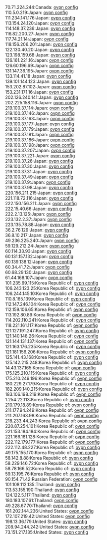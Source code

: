 70.71.224.244:Canada: [ovpn config](vpn/70_71_224_244.ovpn)  
110.5.0.219:Japan: [ovpn config](vpn/110_5_0_219.ovpn)  
111.234.141.176:Japan: [ovpn config](vpn/111_234_141_176.ovpn)  
113.154.24.120:Japan: [ovpn config](vpn/113_154_24_120.ovpn)  
114.148.37.236:Japan: [ovpn config](vpn/114_148_37_236.ovpn)  
116.82.200.27:Japan: [ovpn config](vpn/116_82_200_27.ovpn)  
117.74.21.14:Japan: [ovpn config](vpn/117_74_21_14.ovpn)  
118.156.206.201:Japan: [ovpn config](vpn/118_156_206_201.ovpn)  
122.130.40.20:Japan: [ovpn config](vpn/122_130_40_20.ovpn)  
123.198.159.68:Japan: [ovpn config](vpn/123_198_159_68.ovpn)  
126.161.221.16:Japan: [ovpn config](vpn/126_161_221_16.ovpn)  
126.60.196.69:Japan: [ovpn config](vpn/126_60_196_69.ovpn)  
131.147.36.195:Japan: [ovpn config](vpn/131_147_36_195.ovpn)  
133.114.41.18:Japan: [ovpn config](vpn/133_114_41_18.ovpn)  
139.101.144.123:Japan: [ovpn config](vpn/139_101_144_123.ovpn)  
153.202.87.102:Japan: [ovpn config](vpn/153_202_87_102.ovpn)  
153.231.171.16:Japan: [ovpn config](vpn/153_231_171_16.ovpn)  
202.126.240.141:Japan: [ovpn config](vpn/202_126_240_141.ovpn)  
202.225.158.116:Japan: [ovpn config](vpn/202_225_158_116.ovpn)  
219.100.37.114:Japan: [ovpn config](vpn/219_100_37_114.ovpn)  
219.100.37.146:Japan: [ovpn config](vpn/219_100_37_146.ovpn)  
219.100.37.163:Japan: [ovpn config](vpn/219_100_37_163.ovpn)  
219.100.37.177:Japan: [ovpn config](vpn/219_100_37_177.ovpn)  
219.100.37.179:Japan: [ovpn config](vpn/219_100_37_179.ovpn)  
219.100.37.181:Japan: [ovpn config](vpn/219_100_37_181.ovpn)  
219.100.37.186:Japan: [ovpn config](vpn/219_100_37_186.ovpn)  
219.100.37.198:Japan: [ovpn config](vpn/219_100_37_198.ovpn)  
219.100.37.207:Japan: [ovpn config](vpn/219_100_37_207.ovpn)  
219.100.37.221:Japan: [ovpn config](vpn/219_100_37_221.ovpn)  
219.100.37.26:Japan: [ovpn config](vpn/219_100_37_26.ovpn)  
219.100.37.30:Japan: [ovpn config](vpn/219_100_37_30.ovpn)  
219.100.37.31:Japan: [ovpn config](vpn/219_100_37_31.ovpn)  
219.100.37.49:Japan: [ovpn config](vpn/219_100_37_49.ovpn)  
219.100.37.9:Japan: [ovpn config](vpn/219_100_37_9.ovpn)  
219.100.37.98:Japan: [ovpn config](vpn/219_100_37_98.ovpn)  
220.156.211.215:Japan: [ovpn config](vpn/220_156_211_215.ovpn)  
221.118.72.116:Japan: [ovpn config](vpn/221_118_72_116.ovpn)  
222.150.156.211:Japan: [ovpn config](vpn/222_150_156_211.ovpn)  
222.15.40.66:Japan: [ovpn config](vpn/222_15_40_66.ovpn)  
222.2.13.125:Japan: [ovpn config](vpn/222_2_13_125.ovpn)  
223.132.2.37:Japan: [ovpn config](vpn/223_132_2_37.ovpn)  
223.135.78.88:Japan: [ovpn config](vpn/223_135_78_88.ovpn)  
36.2.76.129:Japan: [ovpn config](vpn/36_2_76_129.ovpn)  
36.8.10.217:Japan: [ovpn config](vpn/36_8_10_217.ovpn)  
49.236.225.240:Japan: [ovpn config](vpn/49_236_225_240.ovpn)  
59.129.212.24:Japan: [ovpn config](vpn/59_129_212_24.ovpn)  
60.114.33.93:Japan: [ovpn config](vpn/60_114_33_93.ovpn)  
60.131.157.132:Japan: [ovpn config](vpn/60_131_157_132.ovpn)  
60.139.138.12:Japan: [ovpn config](vpn/60_139_138_12.ovpn)  
60.34.41.72:Japan: [ovpn config](vpn/60_34_41_72.ovpn)  
60.68.29.130:Japan: [ovpn config](vpn/60_68_29_130.ovpn)  
61.44.168.107:Japan: [ovpn config](vpn/61_44_168_107.ovpn)  
101.235.69.115:Korea Republic of: [ovpn config](vpn/101_235_69_115.ovpn)  
106.243.123.25:Korea Republic of: [ovpn config](vpn/106_243_123_25.ovpn)  
106.244.145.10:Korea Republic of: [ovpn config](vpn/106_244_145_10.ovpn)  
110.8.165.139:Korea Republic of: [ovpn config](vpn/110_8_165_139.ovpn)  
112.147.246.104:Korea Republic of: [ovpn config](vpn/112_147_246_104.ovpn)  
112.159.106.65:Korea Republic of: [ovpn config](vpn/112_159_106_65.ovpn)  
113.192.80.89:Korea Republic of: [ovpn config](vpn/113_192_80_89.ovpn)  
114.202.110.241:Korea Republic of: [ovpn config](vpn/114_202_110_241.ovpn)  
118.221.161.117:Korea Republic of: [ovpn config](vpn/118_221_161_117.ovpn)  
121.127.191.247:Korea Republic of: [ovpn config](vpn/121_127_191_247.ovpn)  
121.140.148.26:Korea Republic of: [ovpn config](vpn/121_140_148_26.ovpn)  
121.144.131.137:Korea Republic of: [ovpn config](vpn/121_144_131_137.ovpn)  
121.163.176.235:Korea Republic of: [ovpn config](vpn/121_163_176_235.ovpn)  
121.181.156.206:Korea Republic of: [ovpn config](vpn/121_181_156_206.ovpn)  
125.141.43.168:Korea Republic of: [ovpn config](vpn/125_141_43_168.ovpn)  
125.142.215.248:Korea Republic of: [ovpn config](vpn/125_142_215_248.ovpn)  
14.43.137.165:Korea Republic of: [ovpn config](vpn/14_43_137_165.ovpn)  
175.125.210.115:Korea Republic of: [ovpn config](vpn/175_125_210_115.ovpn)  
175.210.249.196:Korea Republic of: [ovpn config](vpn/175_210_249_196.ovpn)  
180.229.27.179:Korea Republic of: [ovpn config](vpn/180_229_27_179.ovpn)  
182.209.140.215:Korea Republic of: [ovpn config](vpn/182_209_140_215.ovpn)  
183.106.198.219:Korea Republic of: [ovpn config](vpn/183_106_198_219.ovpn)  
1.254.22.113:Korea Republic of: [ovpn config](vpn/1_254_22_113.ovpn)  
210.179.18.89:Korea Republic of: [ovpn config](vpn/210_179_18_89.ovpn)  
211.177.94.249:Korea Republic of: [ovpn config](vpn/211_177_94_249.ovpn)  
211.207.163.98:Korea Republic of: [ovpn config](vpn/211_207_163_98.ovpn)  
218.233.44.243:Korea Republic of: [ovpn config](vpn/218_233_44_243.ovpn)  
220.87.254.101:Korea Republic of: [ovpn config](vpn/220_87_254_101.ovpn)  
221.153.184.184:Korea Republic of: [ovpn config](vpn/221_153_184_184.ovpn)  
221.166.181.128:Korea Republic of: [ovpn config](vpn/221_166_181_128.ovpn)  
222.112.179.177:Korea Republic of: [ovpn config](vpn/222_112_179_177.ovpn)  
222.112.48.227:Korea Republic of: [ovpn config](vpn/222_112_48_227.ovpn)  
49.175.155.170:Korea Republic of: [ovpn config](vpn/49_175_155_170.ovpn)  
58.142.8.88:Korea Republic of: [ovpn config](vpn/58_142_8_88.ovpn)  
58.229.146.72:Korea Republic of: [ovpn config](vpn/58_229_146_72.ovpn)  
58.78.166.52:Korea Republic of: [ovpn config](vpn/58_78_166_52.ovpn)  
59.13.195.76:Korea Republic of: [ovpn config](vpn/59_13_195_76.ovpn)  
90.154.71.42:Russian Federation: [ovpn config](vpn/90_154_71_42.ovpn)  
101.108.112.135:Thailand: [ovpn config](vpn/101_108_112_135.ovpn)  
113.53.155.190:Thailand: [ovpn config](vpn/113_53_155_190.ovpn)  
124.122.5.117:Thailand: [ovpn config](vpn/124_122_5_117.ovpn)  
180.183.107.61:Thailand: [ovpn config](vpn/180_183_107_61.ovpn)  
49.228.67.70:Thailand: [ovpn config](vpn/49_228_67_70.ovpn)  
161.202.144.236:United States: [ovpn config](vpn/161_202_144_236.ovpn)  
172.107.219.42:United States: [ovpn config](vpn/172_107_219_42.ovpn)  
198.13.36.179:United States: [ovpn config](vpn/198_13_36_179.ovpn)  
208.94.244.242:United States: [ovpn config](vpn/208_94_244_242.ovpn)  
73.151.217.135:United States: [ovpn config](vpn/73_151_217_135.ovpn)  
